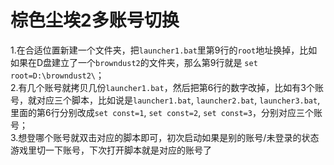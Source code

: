 # 棕色尘埃2多账号切换
1.在合适位置新建一个文件夹，把`launcher1.bat`里第9行的`root`地址换掉，比如如果在D盘建立了一个`browndust2`的文件夹，那么第9行就是
```set root=D:\browndust2\```；\
2.有几个账号就拷贝几份`launcher1.bat`，然后把第6行的数字改掉，比如有3个账号，就对应三个脚本，比如说是`launcher1.bat`, `launcher2.bat`, `launcher3.bat`,
里面的第6行分别改成`set const=1`, `set const=2`, `set const=3`，分别对应三个账号；\
3.想登哪个账号就双击对应的脚本即可，初次启动如果是别的账号/未登录的状态游戏里切一下账号，下次打开脚本就是对应的账号了

